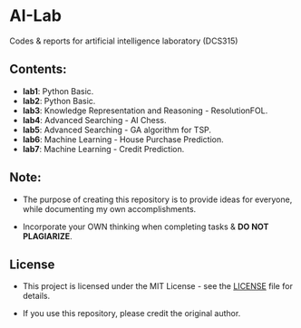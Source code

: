 # AI-Lab

Codes & reports for artificial intelligence laboratory (DCS315) 

## Contents:

- **lab1**: Python Basic.
- **lab2**: Python Basic.
- **lab3**: Knowledge Representation and Reasoning - ResolutionFOL.
- **lab4**: Advanced Searching - AI Chess.
- **lab5**: Advanced Searching - GA algorithm for TSP.
- **lab6**: Machine Learning - House Purchase Prediction.
- **lab7**: Machine Learning - Credit Prediction.

## Note:

- The purpose of creating this repository is to provide ideas for everyone, while documenting my own accomplishments.

- Incorporate your OWN thinking when completing tasks & **DO NOT PLAGIARIZE**.

## License

- This project is licensed under the MIT License - see the [LICENSE](LICENSE) file for details.

- If you use this repository, please credit the original author.
